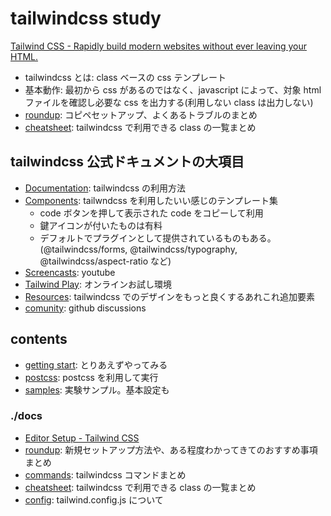 # tailwindcss study

[Tailwind CSS \- Rapidly build modern websites without ever leaving your HTML\.](https://tailwindcss.com/)

- tailwindcss とは: class ベースの css テンプレート
- 基本動作: 最初から css があるのではなく、javascript によって、対象 html ファイルを確認し必要な css を出力する(利用しない class は出力しない)
- [roundup](./docs/roundup.md): コピペセットアップ、よくあるトラブルのまとめ
- [cheatsheet](./docs/cheatsheet.md): tailwindcss で利用できる class の一覧まとめ

## tailwindcss 公式ドキュメントの大項目

- [Documentation](https://tailwindcss.com/docs/installation): tailwindcss の利用方法
- [Components](https://tailwindui.com/): tailwndcss を利用したいい感じのテンプレート集
  - code ボタンを押して表示された code をコピーして利用
  - 鍵アイコンが付いたものは有料
  - デフォルトでプラグインとして提供されているものもある。(@tailwindcss/forms, @tailwindcss/typography, @tailwindcss/aspect-ratio など)
- [Screencasts](https://www.youtube.com/tailwindlabs): youtube
- [Tailwind Play](https://play.tailwindcss.com/): オンラインお試し環境
- [Resources](https://tailwindcss.com/resources): tailwindcss でのデザインをもっと良くするあれこれ追加要素
- [comunity](https://github.com/tailwindlabs/tailwindcss/discussions): github discussions

## contents

- [getting start](./gettingStart): とりあえずやってみる
- [postcss](./withpostcss): postcss を利用して実行
- [samples](./samples): 実験サンプル。基本設定も

### ./docs

- [Editor Setup \- Tailwind CSS](https://tailwindcss.com/docs/editor-setup)
- [roundup](./docs/roundup.md): 新規セットアップ方法や、ある程度わかってきてのおすすめ事項まとめ
- [commands](./docs/commands.md): tailwindcss コマンドまとめ
- [cheatsheet](./docs/cheatsheet.md): tailwindcss で利用できる class の一覧まとめ
- [config](./docs/config.md): tailwind.config.js について
